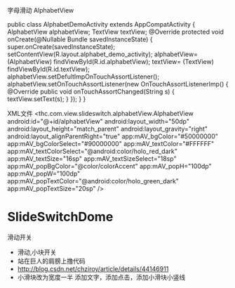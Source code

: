 字母滑动 AlphabetView	

public class AlphabetDemoActivity extends AppCompatActivity {
    AlphabetView alphabetView;
    TextView textView;
    @Override
    protected void onCreate(@Nullable Bundle savedInstanceState) {
        super.onCreate(savedInstanceState);
        setContentView(R.layout.alphabet_demo_activity);
         alphabetView= (AlphabetView) findViewById(R.id.alphabetView);
        textView= (TextView) findViewById(R.id.textView);
        alphabetView.setDefultImpOnTouchAssortListener();
        alphabetView.setOnTouchAssortListener(new OnTouchAssortListenerImp() {
            @Override
            public void onTouchAssortChanged(String s) {
                textView.setText(s);
            }
        });
    }
}

XML文件
    <thc.com.view.slideswitch.alphabetView.AlphabetView
        android:id="@+id/alphabetView"
        android:layout_width="50dp"
        android:layout_height="match_parent"
        android:layout_gravity="right"
        android:layout_alignParentRight="true"
        app:mAV_bgColor="#50000000"
        app:mAV_bgColorSelect="#90000000"
        app:mAV_textColor="#FFFFFF"
        app:mAV_textColorSelect="@android:color/holo_red_dark"
        app:mAV_textSize="16sp"
        app:mAV_textSizeSelect="18sp"
        app:mAV_popBgColor="@color/colorAccent"
        app:mAV_popH="100dp"
        app:mAV_popW="100dp"
        app:mAV_popTextColor="@android:color/holo_green_dark"
        app:mAV_popTextSize="20sp"
        />






# SlideSwitchDome
滑动开关

 * 滑动,小块开关
 * 站在巨人的肩膀上撸代码
 * http://blog.csdn.net/chziroy/article/details/44146911
 * 小滑块改为宽度一半
  添加文字，添加点击，添加小滑块小竖线




